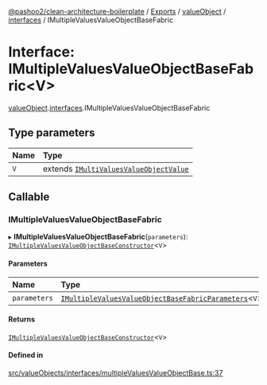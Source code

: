 [@pashoo2/clean-architecture-boilerplate](../README.md) / [Exports](../modules.md) / [valueObject](../modules/valueobject.md) / [interfaces](../modules/valueobject.interfaces.md) / IMultipleValuesValueObjectBaseFabric

# Interface: IMultipleValuesValueObjectBaseFabric<V\>

[valueObject](../modules/valueobject.md).[interfaces](../modules/valueobject.interfaces.md).IMultipleValuesValueObjectBaseFabric

## Type parameters

| Name | Type |
| :------ | :------ |
| `V` | extends [`IMultiValuesValueObjectValue`](valueobject.interfaces.imultivaluesvalueobjectvalue.md) |

## Callable

### IMultipleValuesValueObjectBaseFabric

▸ **IMultipleValuesValueObjectBaseFabric**(`parameters`): [`IMultipleValuesValueObjectBaseConstructor`](valueobject.interfaces.imultiplevaluesvalueobjectbaseconstructor.md)<`V`\>

#### Parameters

| Name | Type |
| :------ | :------ |
| `parameters` | [`IMultipleValuesValueObjectBaseFabricParameters`](valueobject.interfaces.imultiplevaluesvalueobjectbasefabricparameters.md)<`V`\> |

#### Returns

[`IMultipleValuesValueObjectBaseConstructor`](valueobject.interfaces.imultiplevaluesvalueobjectbaseconstructor.md)<`V`\>

#### Defined in

[src/valueObjects/interfaces/multipleValuesValueObjectBase.ts:37](https://github.com/pashoo2/clean-architecture-boilerplate/blob/741b3a2/src/valueObjects/interfaces/multipleValuesValueObjectBase.ts#L37)
